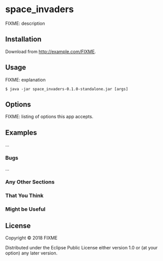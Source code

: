 # space_invaders

FIXME: description

## Installation

Download from http://example.com/FIXME.

## Usage

FIXME: explanation

    $ java -jar space_invaders-0.1.0-standalone.jar [args]

## Options

FIXME: listing of options this app accepts.

## Examples

...

### Bugs

...

### Any Other Sections
### That You Think
### Might be Useful

## License

Copyright © 2018 FIXME

Distributed under the Eclipse Public License either version 1.0 or (at
your option) any later version.
